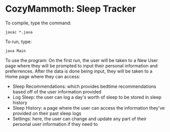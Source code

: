 # CozyMammoth: Sleep Tracker
To compile, type the command:
```
javac *.java
```
To run, type:
```
java Main
```
To use the program:
On the first run, the user will be taken to a New User page where they will be prompted to input their personal information and preferrences.
After the data is done being input, they will be taken to a Home page where they can access:
- Sleep Recommendations: which provides bedtime recommendations based off of the user information provided
- Log Sleep: the user can log a day's worth of sleep to be stored in sleep history
- Sleep History: a page where the user can access the information they've provided on their past sleep logs
- Settings: here, the user can change and update any part of their personal user information if they need to
